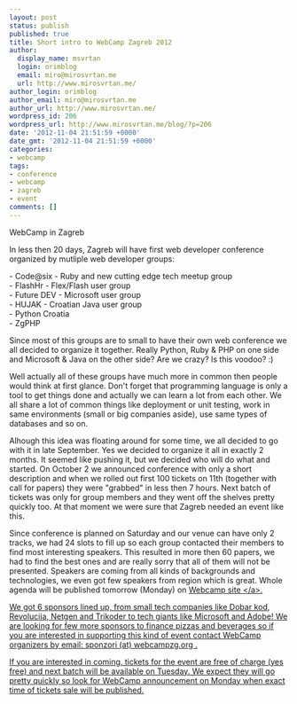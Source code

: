 ```yaml
---
layout: post
status: publish
published: true
title: Short intro to WebCamp Zagreb 2012
author:
  display_name: msvrtan
  login: orimblog
  email: miro@mirosvrtan.me
  url: http://www.mirosvrtan.me/
author_login: orimblog
author_email: miro@mirosvrtan.me
author_url: http://www.mirosvrtan.me/
wordpress_id: 206
wordpress_url: http://www.mirosvrtan.me/blog/?p=206
date: '2012-11-04 21:51:59 +0000'
date_gmt: '2012-11-04 21:51:59 +0000'
categories:
- webcamp
tags:
- conference
- webcamp
- zagreb
- event
comments: []
---
```

<p>WebCamp in Zagreb</p>
<p>In less then 20 days, Zagreb will have first web developer conference organized by mutliple web developer groups:</p>
<p>- Code@six - Ruby and new cutting edge tech meetup group<br />
- FlashHr - Flex&#47;Flash user group<br />
- Future DEV - Microsoft user group<br />
- HUJAK - Croatian Java user group<br />
- Python Croatia<br />
- ZgPHP</p>
<p>Since most of this groups are to small to have their own web conference we all decided to organize it together. Really Python, Ruby &amp; PHP on one side and Microsoft &amp; Java on the other side? Are we crazy? Is this voodoo? :)</p>
<p>Well actually all of these groups have much more in common then people would think at first glance. Don't forget that programming language is only a tool to get things done and actually we can learn a lot from each other. We all share a lot of common things like deployment or unit testing, work in same environments (small or big companies aside), use same types of databases and so on.</p>
<p>Alhough this idea was floating around for some time, we all decided to go with it in late September. Yes we decided to organize it all in exactly 2 months. It seemed like pushing it, but we decided who will do what and started. On October 2 we announced conference with only a short description and when we rolled out first 100 tickets on 11th (together with call for papers) they were "grabbed" in less then 7 hours. Next batch of tickets was only for group members and they went off the shelves pretty quickly too. At that moment we were sure that Zagreb needed an event like this.</p>
<p>Since conference is planned on Saturday and our venue can have only 2 tracks, we had 24 slots to fill up so each group contacted their members to find most interesting speakers. This resulted in more then 60 papers, we had to find the best ones and are really sorry that all of them will not be presented. Speakers are coming from all kinds of backgrounds and technologies, we even got few speakers from region which is great. Whole agenda will be published tomorrow (Monday) on <a href="http:&#47;&#47;webcampzg.org" target="_blank"> Webcamp site <&#47;a>.</p>
<p>We got 6 sponsors lined up, from small tech companies like Dobar kod, Revolucija, Netgen and Trikoder to tech giants like Microsoft and Adobe! We are looking for few more sponsors to finance pizzas and beverages so if you are interested in supporting this kind of event contact WebCamp organizers by email: sponzori (at) webcampzg.org .</p>
<p>If you are interested in coming, tickets for the event are free of charge (yes free) and next batch will be available on Tuesday. We expect they will go pretty quickly so look for WebCamp announcement on Monday when exact time of tickets sale will be published.</p>
